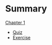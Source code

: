 # Summary

[Chapter 1](chapters/01/intro.md)
  * [Quiz](chapters/01/quiz.md)
  * [Exercise](chapters/01/exercise.md)
